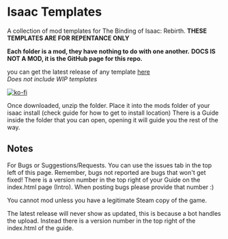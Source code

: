 # Isaac Templates

A collection of mod templates for The Binding of Isaac: Rebirth.
**THESE TEMPLATES ARE FOR REPENTANCE ONLY**


**Each folder is a mod, they have nothing to do with one another.**
**DOCS IS NOT A MOD, it is the GitHub page for this repo.**

you can get the latest release of any template [here](https://github.com/manaphoenix/IsaacTemplates/releases/tag/latest)  
_Does not include WIP templates_

[![ko-fi](https://ko-fi.com/img/githubbutton_sm.svg)](https://ko-fi.com/V7V2BYH1S)

Once downloaded, unzip the folder.
Place it into the mods folder of your isaac install (check guide for how to get to install location)
There is a Guide inside the folder that you can open,
opening it will guide you the rest of the way.

## Notes

For Bugs or Suggestions/Requests. You can use the issues tab in the top left of this page.
Remember, bugs not reported are bugs that won't get fixed!
There is a version number in the top right of your Guide on the index.html page (Intro).
When posting bugs please provide that number :)

You cannot mod unless you have a legitimate Steam copy of the game.

The latest release will never show as updated, this is because a bot handles the upload. Instead there is a version number in the top right of the index.html of the guide.
